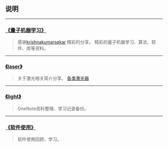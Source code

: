 ## 说明

---
### [《量子机器学习》](quantum-machine-learning.md)  
> 感谢[krishnakumarsekar](https://github.com/krishnakumarsekar/awesome-quantum-machine-learning) 精彩的分享。
> 精彩的量子机器学习、算法、软件、库等资料。

---
### [《laser》](laser.md) 
> 关于激光相关简介分享。
> [各类激光器 ](lasers.md)

---
### [《light》](light.md) 
> OneNote资料整理、学习记录备份。

---
### [《软件使用》](soft.md) 
> 软件使用回顾、学习。
